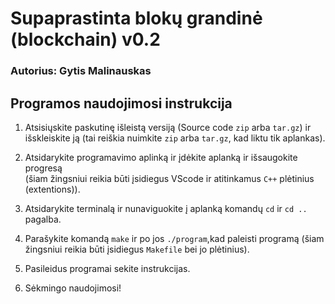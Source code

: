# Supaprastinta blokų grandinė (blockchain) v0.2 
### Autorius: Gytis Malinauskas

## Programos naudojimosi instrukcija

1. Atsisiųskite paskutinę išleistą versiją (Source code `zip` arba `tar.gz`) ir <br> išskleiskite ją  (tai reiškia nuimkite `zip` arba `tar.gz`, kad liktu tik aplankas).

2. Atsidarykite programavimo aplinką ir įdėkite aplanką ir išsaugokite progresą <br>(šiam žingsniui reikia būti įsidiegus VScode ir atitinkamus `C++` plėtinius <br>(extentions)).

3. Atsidarykite terminalą ir nunaviguokite į aplanką komandų `cd` ir `cd ..` pagalba.

4. Parašykite komandą `make` ir po jos `./program`,kad paleisti programą (šiam <br> žingsniui reikia būti įsidiegus `Makefile` bei jo plėtinius).

5. Pasileidus programai sekite instrukcijas.

6. Sėkmingo naudojimosi!

